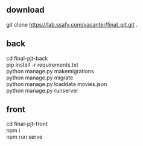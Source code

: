## download
git clone https://lab.ssafy.com/vacanter/final_pjt.git .<br>

## back
cd final-pjt-back<br>
pip install -r requirements.txt<br>
python manage.py makemigrations<br>
python manage.py migrate<br>
python manage.py loaddata movies.json<br>
python manage.py runserver<br>

## front
cd final-pjt-front<br>
npm i<br>
npm run serve<br>
<br>
